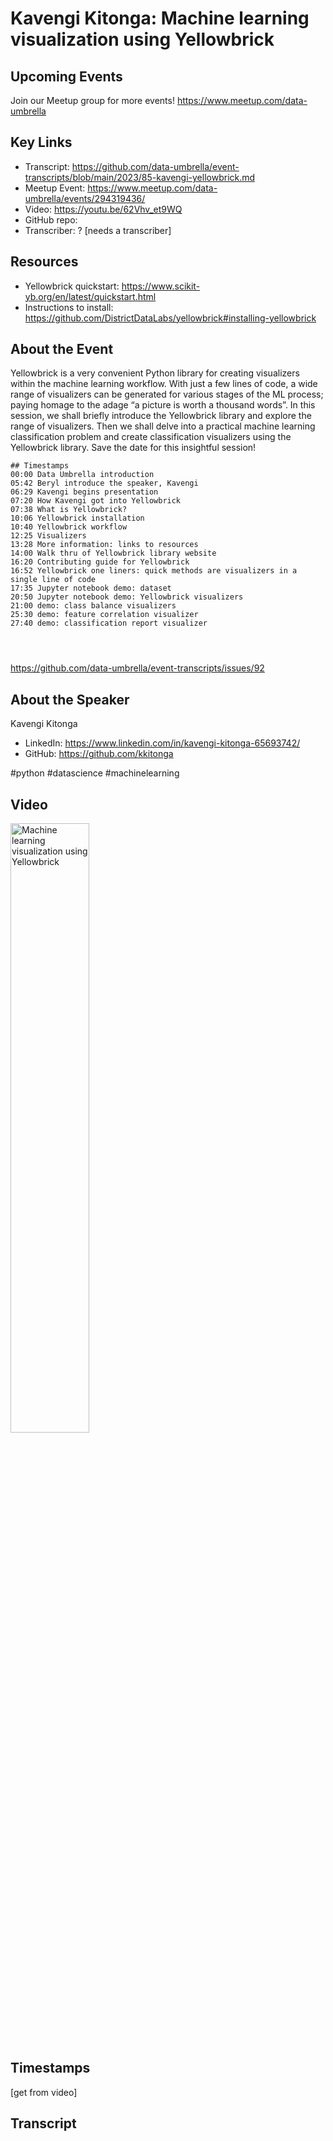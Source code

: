 # Kavengi Kitonga:  Machine learning visualization using Yellowbrick

## Upcoming Events
Join our Meetup group for more events!
https://www.meetup.com/data-umbrella

## Key Links
- Transcript: https://github.com/data-umbrella/event-transcripts/blob/main/2023/85-kavengi-yellowbrick.md
- Meetup Event: https://www.meetup.com/data-umbrella/events/294319436/
- Video:  https://youtu.be/62Vhv_et9WQ
- GitHub repo:  
- Transcriber:  ? [needs a transcriber]

## Resources
- Yellowbrick quickstart: https://www.scikit-yb.org/en/latest/quickstart.html
- Instructions to install: https://github.com/DistrictDataLabs/yellowbrick#installing-yellowbrick

## About the Event
Yellowbrick is a very convenient Python library for creating visualizers within the machine learning workflow. With just a few lines of code, a wide range of visualizers can be generated for various stages of the ML process; paying homage to the adage “a picture is worth a thousand words”. In this session, we shall briefly introduce the Yellowbrick library and explore the range of visualizers. Then we shall delve into a practical machine learning classification problem and create classification visualizers using the Yellowbrick library. Save the date for this insightful session!

```
## Timestamps
00:00 Data Umbrella introduction
05:42 Beryl introduce the speaker, Kavengi
06:29 Kavengi begins presentation
07:20 How Kavengi got into Yellowbrick
07:38 What is Yellowbrick?
10:06 Yellowbrick installation
10:40 Yellowbrick workflow
12:25 Visualizers
13:28 More information: links to resources
14:00 Walk thru of Yellowbrick library website
16:20 Contributing guide for Yellowbrick
16:52 Yellowbrick one liners: quick methods are visualizers in a single line of code
17:35 Jupyter notebook demo: dataset
20:50 Jupyter notebook demo: Yellowbrick visualizers
21:00 demo: class balance visualizers
25:30 demo: feature correlation visualizer
27:40 demo: classification report visualizer

 


```
https://github.com/data-umbrella/event-transcripts/issues/92

## About the Speaker
Kavengi Kitonga

- LinkedIn: https://www.linkedin.com/in/kavengi-kitonga-65693742/
- GitHub:  https://github.com/kkitonga

#python #datascience #machinelearning 

## Video
<a href="http://www.youtube.com/watch?feature=player_embedded&v=62Vhv_et9WQ" target="_blank"><img src="http://img.youtube.com/vi/62Vhv_et9WQ/0.jpg"
alt="Machine learning visualization using Yellowbrick" width="50%" /></a>

## Timestamps
[get from video]

## Transcript
